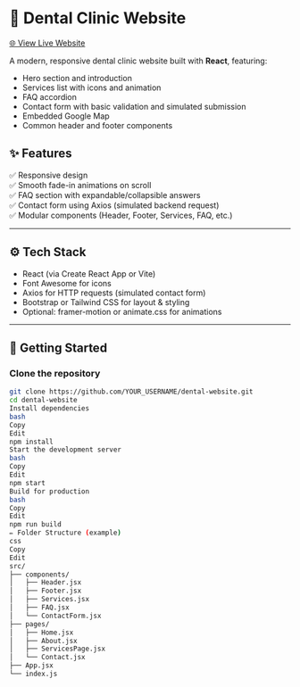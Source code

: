 # 🦷 Dental Clinic Website

[🌐 View Live Website](https://krishna611.github.io/my-dental-website/)

A modern, responsive dental clinic website built with **React**, featuring:
- Hero section and introduction
- Services list with icons and animation
- FAQ accordion
- Contact form with basic validation and simulated submission
- Embedded Google Map
- Common header and footer components

## ✨ Features

✅ Responsive design  
✅ Smooth fade-in animations on scroll  
✅ FAQ section with expandable/collapsible answers  
✅ Contact form using Axios (simulated backend request)  
✅ Modular components (Header, Footer, Services, FAQ, etc.)

---

## ⚙️ Tech Stack

- React (via Create React App or Vite)
- Font Awesome for icons
- Axios for HTTP requests (simulated contact form)
- Bootstrap or Tailwind CSS for layout & styling
- Optional: framer-motion or animate.css for animations

---

## 🚀 Getting Started

### Clone the repository
```bash
git clone https://github.com/YOUR_USERNAME/dental-website.git
cd dental-website
Install dependencies
bash
Copy
Edit
npm install
Start the development server
bash
Copy
Edit
npm start
Build for production
bash
Copy
Edit
npm run build
✏️ Folder Structure (example)
css
Copy
Edit
src/
├── components/
│   ├── Header.jsx
│   ├── Footer.jsx
│   ├── Services.jsx
│   ├── FAQ.jsx
│   └── ContactForm.jsx
├── pages/
│   ├── Home.jsx
│   ├── About.jsx
│   ├── ServicesPage.jsx
│   └── Contact.jsx
├── App.jsx
└── index.js
